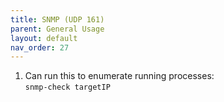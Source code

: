 ```yaml
---
title: SNMP (UDP 161)
parent: General Usage
layout: default
nav_order: 27
---
```


1. Can run this to enumerate running processes:\
   `snmp-check targetIP`